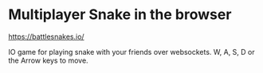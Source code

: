 # Multiplayer Snake in the browser

https://battlesnakes.io/

IO game for playing snake with your friends over websockets. W, A, S, D or the Arrow keys to move.

